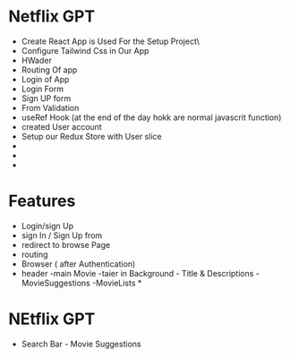 # Netflix GPT
- Create React App is Used For the Setup Project\
- Configure Tailwind Css in Our App
- HWader 
- Routing Of app
- Login of App
- Login Form
- Sign UP form 
- From Validation
- useRef Hook (at the end of the day hokk are normal javascrit function)
- created User account
- Setup our Redux Store with User slice 
-  
- 
- 
# Features 
- Login/sign Up
 - sign In / Sign Up from 
 - redirect to browse Page
 - routing 
- Browser ( after Authentication)
 - header 
  -main Movie
      -taier in Background
       - Title & Descriptions
       -MovieSuggestions 
         -MovieLists *  
# NEtflix GPT 
   - Search Bar
    - Movie Suggestions
